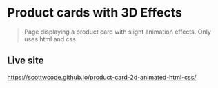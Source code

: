 # Product cards with 3D Effects

> Page displaying a product card with slight animation effects.
> Only uses html and css.

## Live site

https://scottwcode.github.io/product-card-2d-animated-html-css/
